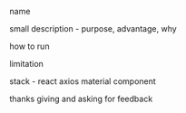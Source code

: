name

small description - purpose, advantage, why

how to run

limitation

stack - react axios material component

thanks giving and asking for feedback